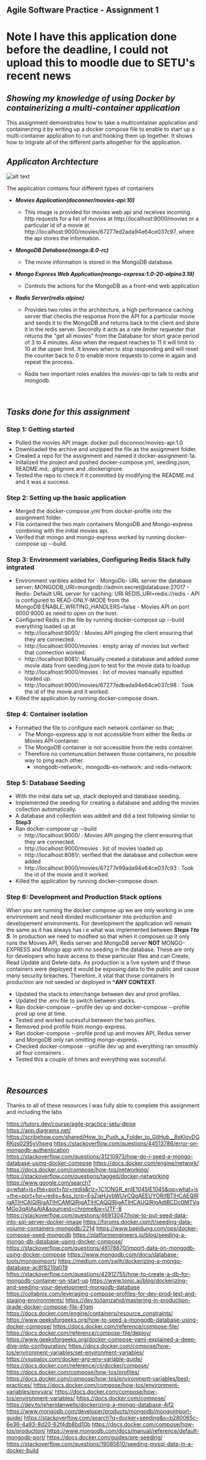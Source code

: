 ## Agile Software Practice - Assignment 1

# **Note I have this application done before the deadline, I could not upload this to moodle due to SETU's recent news**

## *Showing my knowledge of using Docker by containerizing a multi-container application*

This assignment demonstrates how to take a multicontainer application and containerzing it by writing up a docker compose file to 
enable to start up a multi-container application to run and hooking them up together.
It shows how to intgrate all of the different parts altogether for the application.

## *Applicaton Archtecture*
![alt text](<Agile_Software_Practice_Docker_1 (2).jpg>)

The application contains four different types of containers 
- ***Movies Application(doconner/movies-api:10)***
   - This image is provided for movies web api and receives incoming http requests for a list of movies at http://localhost:9000/movies or a particular id of a movie at http://localhost:9000/movies/67277ed2ada94e64ce037c97, where the api stores the information.

- ***MongoDB Database(mongo:8.0-rc)***
    - The movie information is stored in the MongoDB database.

- ***Mongo Express Web Application(mongo-express:1.0-20-alpine3.19)***
    - Controls the actions for the MongoDB as a front-end web application

- ***Radis Server(redis:alpine)***
    - Provides two roles in the architecture, a high performance caching server that checks the response from the API for a particular movie and sends it to the MongoDB and returns back to the client and store it in the redis server. Secondly it acts as a rate limiter requester that returns the "get all movies" from the Database for short grace period of 3 to 4 minutes. Also when the request reaches to 11 it will limit to 10 at the upper limit. It knows when to stop responding and will reset the counter back to 0 to enable more requests to come in again and repeat the process.

    - Radis two important roles enables the *movies-api* to talk to *redis* and *mongodb*. 
<br>

## *Tasks done for this assignment*


### Step 1: Getting started
- Pulled the movies API image: docker pull doconnor/movies-api:1.0
- Downloaded the archive and unzipped the file as the assignment folder.
- Created a repo for the assignment and named it docker-assignment-1a.
- Initalized the project and pushed docker-compose.yml, seeding.json, README.md, .gitignore and .dockerignore. 
- Tested the repo to check if it committed by modifying the README.md and it was a success.

### Step 2: Setting up the basic application
- Merged the docker-compose.yml from docker-profile into the assignment folder.
- File contained the two main containers MongoDB and Mongo-express combining with the initial movies api.
- Verifed that mongo and mongo-express worked by running docker-compose up --build.

### Step 3: Environment variables, Configuring Redis Stack fully intgrated
- Environment varibles added for
      - MongoDb- URL server the database server: MONGODB_URI=mongodb://admin:secret@database:27017 
      - Redis- Default URL server for caching: URI REDIS_URI=redis://redis
      - API is configured to READ-ONLY-MODE from the MongoDB:ENABLE_WRITING_HANDLERS=false
      - Movies API on port 9000:9000 as need to open on the host.
- Configured Redis in the file by running docker-compose up --build everything loaded up at
    - http://localhost:9000/ : Movies API pinging the client ensuring that they are connected.
    - http://localhost:9000/movies : empty array of movies but verfied that connection worked.
    - http://localhost:8081/: Manually created a database and added some movie data from seeding.json to test for the movie data to loadup.
    - http://localhost:9000/movies : list of movies manually inputted loaded up. 
    - http://localhost:9000/movies/67277edbada94e64ce037c98 : Took the id of the movie and it worked.
- Killed the application by running docker-compose down.

### Step 4: Container isolation
- Formatted the file to configure each network container so that:
  - The Mongo-express app is not accessible from either the Redis or Movies API container.
  - The MongoDB container is not accessible from the redis container.
  - Therefore no communcation between those containers, no possible way to ping each other.
    - mongodb-network:, mongodb-ex-network: and redis-network:

### Step 5: Database Seeding
- With the inital data set up, stack deployed and database seeding.
- Implemented the seeding for creating a database and adding the movies collection automatically.
- A database and collection was added and did a test following similar to **Step3**
- Ran docker-compose up --build 
    - http://localhost:9000/ : Movies API pinging the client ensuring that they are connected.
    - http://localhost:9000/movies : list of movies loaded up
    - http://localhost:8081/: verified that the database and collection were added
    - http://localhost:9000/movies/67277e99ada94e64ce037c93 : Took the id of the movie and it worked.
- Killed the application by running docker-compose down.

### Step 6: Development and Production Stack options
When you are running the docker compose up we are only working in one environment and need divided multicontainer into production and developement environments.
For development the application will remain the same as it has always has i.e what was implemented between ***Steps 1 to 5***. 
In production we need to modfied so that when it composes up it only runs the Movies API, Redis server and MongoDB server **NOT** MONGO-EXPRESS and Mongo app with no seeding in the database. 
These are only for developers who have access to these particular files and can Create, Read Update and Delete data. 
As production is a live system and if these containers were deployed it would be exposing data to the public and cause many security breaches. 
Therefore, it vital that those containers in production are not seeded or deployed in ***ANY CONTEXT**.

- Updated the stack to interchange between dev and prod profiles.
- Updated the .env file to switch between stacks.
- Ran docker-compose --profile dev up and docker-compose --profile prod up one at time.
- Tested and worked sucessful between the two profiles.
- Removed prod profile from mongo-express.
- Ran docker-compose --profile prod up and movies API, Redus server and MongoDB only ran omitting mongo-express.
- Checked docker-compose --profile dev up and everything ran smoothly all four containers .
- Tested this a couple of times and everything was sucessful.


<br>

## *Resources*
Thanks to all of these resources I was fully able to complete this assignment and including the labs

https://tutors.dev/course/agile-practice-setu-deise
https://app.diagrams.net/
https://scribehow.com/shared/How_to_Push_a_Folder_to_GitHub__8xKIoyDGRKqs0295yVhpeg
https://stackoverflow.com/questions/44513786/error-on-mongodb-authentication
https://stackoverflow.com/questions/31210973/how-do-i-seed-a-mongo-database-using-docker-compose
https://docs.docker.com/engine/network/
https://docs.docker.com/compose/how-tos/networking/
https://stackoverflow.com/questions/tagged/docker-networking
https://www.google.com/search?q=what+is+the+port+for+redis&rlz=1C1ONGR_enIE1045IE1045&oq=what+is+the+port+for+redis+&gs_lcrp=EgZjaHJvbWUyCQgAEEUYORifBTIHCAEQIRigATIHCAIQIRigATIHCAMQIRigATIHCAQQIRigATIHCAUQIRigAdIBCDc0MTVqMGo3qAIAsAIA&sourceid=chrome&ie=UTF-8
https://stackoverflow.com/questions/46913047/how-to-put-seed-data-into-sql-server-docker-image
https://forums.docker.com/t/seeding-data-volume-containers-mongodb/2214
https://www.baeldung.com/ops/docker-compose-seed-mongodb
https://platformengineers.io/blog/seeding-a-mongo-db-database-using-docker-compose/
https://stackoverflow.com/questions/48178870/import-data-on-mongodb-using-docker-compose
https://www.mongodb.com/docs/database-tools/mongoimport/
https://medium.com/swlh/dockerizing-a-mongo-database-ac8f8219a019
https://stackoverflow.com/questions/42912755/how-to-create-a-db-for-mongodb-container-on-start-up
https://www.tonic.ai/blog/dockerizing-and-seeding-your-development-mongodb-database
https://collabnix.com/leveraging-compose-profiles-for-dev-prod-test-and-staging-environments/
https://dev.to/iamzahid/mastering-in-production-grade-docker-compose-file-41gm
https://docs.docker.com/engine/containers/resource_constraints/
https://www.geeksforgeeks.org/how-to-seed-a-mongodb-database-using-docker-compose/
https://docs.docker.com/reference/compose-file/
https://docs.docker.com/reference/compose-file/deploy/
https://www.geeksforgeeks.org/docker-compose-yaml-explained-a-deep-dive-into-configuration/
https://docs.docker.com/compose/how-tos/environment-variables/set-environment-variables/
https://vsupalov.com/docker-arg-env-variable-guide/
https://docs.docker.com/reference/cli/docker/compose/
https://docs.docker.com/compose/how-tos/profiles/
https://docs.docker.com/compose/how-tos/environment-variables/best-practices/
https://docs.docker.com/compose/how-tos/environment-variables/envvars/
https://docs.docker.com/compose/how-tos/environment-variables/
https://docs.docker.com/compose/
https://dev.to/jsheridanwells/dockerizing-a-mongo-database-4jf2
https://www.mongodb.com/developer/products/mongodb/mongoimport-guide/
https://stackoverflow.com/search?q=docker+seeding&s=b280065c-6e36-4a93-8d20-62f4db8bd10b
https://docs.docker.com/compose/how-tos/production/
https://www.mongodb.com/docs/manual/reference/default-mongodb-port/
https://docs.docker.com/guides/pre-seeding/
https://stackoverflow.com/questions/19085610/seeding-mysql-data-in-a-docker-build
